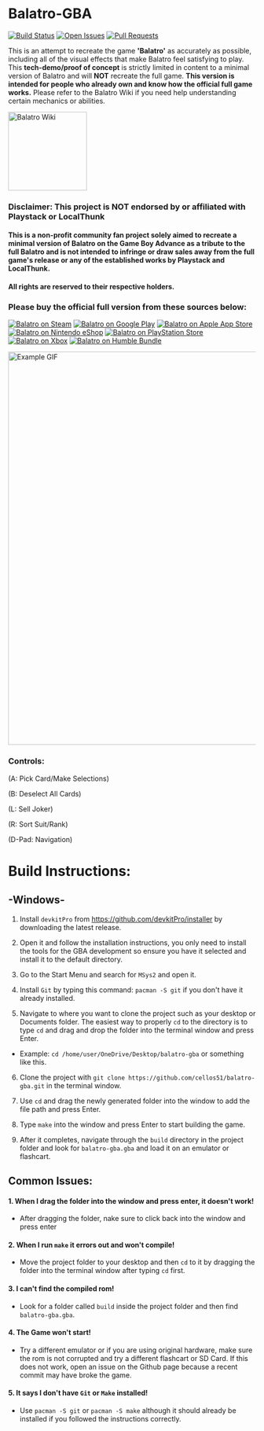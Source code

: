 # Balatro-GBA

[![Build Status](https://img.shields.io/github/actions/workflow/status/cellos51/balatro-gba/build_ci_workflow.yml?style=flat&logo=github&branch=main&label=Builds&labelColor=gray&color=default&v=1)](https://github.com/cellos51/balatro-gba/actions)
[![Open Issues](https://custom-icon-badges.demolab.com/github/issues/cellos51/balatro-gba?logo=bug&style=flat&label=Issues&labelColor=gray&color=red)](https://github.com/cellos51/balatro-gba/issues)
[![Pull Requests](https://custom-icon-badges.demolab.com/github/issues-pr/cellos51/balatro-gba?logo=git-pull-request&style=flat&label=Pull%20Requests&labelColor=gray&color=indigo&v=1)](https://github.com/cellos51/balatro-gba/pulls)

This is an attempt to recreate the game **'Balatro'** as accurately as possible, including all of the visual effects that make Balatro feel satisfying to play.
This **tech-demo/proof of concept** is strictly limited in content to a minimal version of Balatro and will **NOT** recreate the full game. **This version is intended for people who already own and know how the official full game works.** Please refer to the Balatro Wiki if you need help understanding certain mechanics or abilities.

<a href="https://balatrowiki.org/">
  <img src="https://custom-icon-badges.demolab.com/badge/Balatro%20Wiki-194c84?logo=bigjoker&logoColor=fff" alt="Balatro Wiki" width="160">
</a>

### Disclaimer: This project is NOT endorsed by or affiliated with Playstack or LocalThunk
#### This is a non-profit community fan project solely aimed to recreate a minimal version of Balatro on the Game Boy Advance as a tribute to the full Balatro and is not intended to infringe or draw sales away from the full game's release or any of the established works by Playstack and LocalThunk.
#### All rights are reserved to their respective holders. 

### Please buy the official full version from these sources below:
[![Balatro on Steam](https://custom-icon-badges.demolab.com/badge/Balatro%20on%20Steam-194c84?logo=steam&logoColor=fff)](https://store.steampowered.com/app/2379780/Balatro/)
[![Balatro on Google Play](https://custom-icon-badges.demolab.com/badge/Balatro%20on%20Google%20Play-414141?logo=Google-play&logoColor=fff)](https://play.google.com/store/apps/details?id=com.playstack.balatro.android)
[![Balatro on Apple App Store](https://custom-icon-badges.demolab.com/badge/Balatro%20on%20Apple%20App%20Store-0D96F6?logo=app-store&logoColor=fff)](https://apps.apple.com/us/app/balatro/id6502453075)
[![Balatro on Nintendo eShop](https://custom-icon-badges.demolab.com/badge/Balatro%20on%20Nintendo%20eShop-e60012?logo=nintendo&logoColor=fff)](https://www.nintendo.com/us/store/products/balatro-switch/)
[![Balatro on PlayStation Store](https://custom-icon-badges.demolab.com/badge/Balatro%20on%20PlayStation%20Store-006FCD?logo=PlayStation&logoColor=fff)](https://store.playstation.com/en-us/concept/10010334)
[![Balatro on Xbox](https://custom-icon-badges.demolab.com/badge/Balatro%20on%20Xbox-107C10.svg?logo=xbox&logoColor=white)](https://www.xbox.com/en-US/games/store/balatro/9PK087LNGJC5)
[![Balatro on Humble Bundle](https://img.shields.io/badge/Balatro%20on%20Humble%20Bundle-%23494F5C.svg?logo=HumbleBundle&logoColor=white)](https://www.humblebundle.com/store/balatro?srsltid=AfmBOoqS2De8T4kizzWxJS1pbvQosJ_bYCl4qvC6LA1YLPAh4sZ8vJqO)

<!-- The Gif is a little blurry but I think it looks fine -->
<img src="example.gif" alt="Example GIF" width="800">


### Controls: 
(A: Pick Card/Make Selections)

(B: Deselect All Cards) 

(L: Sell Joker)

(R: Sort Suit/Rank)

(D-Pad: Navigation) 
# **Build Instructions:**

## **-Windows-**
1. Install `devkitPro` from https://github.com/devkitPro/installer by downloading the latest release.

2. Open it and follow the installation instructions, you only need to install the tools for the GBA development so ensure you have it selected and install it to the default directory.

3. Go to the Start Menu and search for `MSys2` and open it.

4. Install `Git` by typing this command: `pacman -S git` if you don't have it already installed.

5. Navigate to where you want to clone the project such as your desktop or Documents folder. 
The easiest way to properly `cd` to the directory is to type `cd` and drag and drop the folder into the terminal window and press Enter. 
- Example: `cd /home/user/OneDrive/Desktop/balatro-gba` or something like this.

6. Clone the project with `git clone https://github.com/cellos51/balatro-gba.git` in the terminal window.

7. Use `cd` and drag the newly generated folder into the window to add the file path and press Enter.

8. Type `make` into the window and press Enter to start building the game.

9. After it completes, navigate through the `build` directory in the project folder and look for `balatro-gba.gba` and load it on an emulator or flashcart.

## **Common Issues:**
#### 1. **When I drag the folder into the window and press enter, it doesn't work!**
- After dragging the folder, nake sure to click back into the window and press enter

#### 2. **When I run `make` it errors out and won't compile!**
- Move the project folder to your desktop and then `cd` to it by dragging the folder into the terminal window after typing `cd` first.

#### 3. **I can't find the compiled rom!**
- Look for a folder called `build` inside the project folder and then find `balatro-gba.gba`.

#### 4. **The Game won't start!**
- Try a different emulator or if you are using original hardware, make sure the rom is not corrupted and try a different flashcart or SD Card. If this does not work, open an issue on the Github page because a recent commit may have broke the game.

#### 5. **It says I don't have `Git` or `Make` installed!**
- Use `pacman -S git` or `pacman -S make` although it should already be installed if you followed the instructions correctly.
